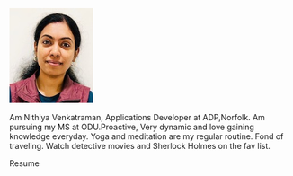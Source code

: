 ![picture](Nit.JPG)

Am Nithiya Venkatraman, Applications Developer at ADP,Norfolk. Am pursuing my MS at ODU.Proactive, Very dynamic and love gaining knowledge everyday. Yoga and meditation are my regular routine. Fond of traveling. Watch detective movies and Sherlock Holmes on the fav list.

Resume

